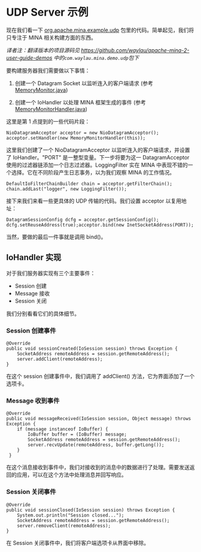 UDP Server 示例
====

现在我们看一下 [org.apache.mina.example.udp](http://mina.apache.org/mina-project/xref/org/apache/mina/example/udp/package-summary.html) 包里的代码。简单起见，我们将只专注于 MINA 相关构建方面的东西。

*译者注：翻译版本的项目源码见 <https://github.com/waylau/apache-mina-2-user-guide-demos> 中的`com.waylau.mina.demo.udp`包下*
        
要构建服务器我们需要做以下事情：

1. 创建一个 Datagram Socket 以监听连入的客户端请求 (参考 [MemoryMonitor.java](http://mina.apache.org/mina-project/xref/org/apache/mina/example/udp/MemoryMonitor.html))

2. 创建一个 IoHandler 以处理 MINA 框架生成的事件 (参考 [MemoryMonitorHandler.java](http://mina.apache.org/mina-project/xref/org/apache/mina/example/udp/MemoryMonitorHandler.html))
        
这里是第 1 点提到的一些代码片段：

	NioDatagramAcceptor acceptor = new NioDatagramAcceptor();
	acceptor.setHandler(new MemoryMonitorHandler(this));

这里我们创建了一个 NioDatagramAcceptor 以监听连入的客户端请求，并设置了 IoHandler。"PORT" 是一整型变量。下一步将要为这一 DatagramAcceptor 使用的过滤器链添加一个日志过滤器。LoggingFilter 实在 MINA 中表现不错的一个选择。它在不同阶段产生日志事务，以为我们观察 MINA 的工作情况。

   	DefaultIoFilterChainBuilder chain = acceptor.getFilterChain();
	chain.addLast("logger", new LoggingFilter());

接下来我们来看一些更具体的 UDP 传输的代码。我们设置 acceptor 以复用地址：

	DatagramSessionConfig dcfg = acceptor.getSessionConfig();
	dcfg.setReuseAddress(true);acceptor.bind(new InetSocketAddress(PORT));

  当然，要做的最后一件事就是调用 bind()。
        
## IoHandler 实现
        
对于我们服务器实现有三个主要事件：

* Session 创建
* Message 接收
* Session 关闭
        
我们分别看看它们的具体细节。
        
### Session 创建事件

	@Override
	public void sessionCreated(IoSession session) throws Exception {
	    SocketAddress remoteAddress = session.getRemoteAddress();
	    server.addClient(remoteAddress);
	}

在这个 session 创建事件中，我们调用了 addClient() 方法，它为界面添加了一个选项卡。
        
### Message 收到事件

	@Override
	public void messageReceived(IoSession session, Object message) throws Exception {
	    if (message instanceof IoBuffer) {
	        IoBuffer buffer = (IoBuffer) message;
	        SocketAddress remoteAddress = session.getRemoteAddress();
	        server.recvUpdate(remoteAddress, buffer.getLong());
	    }
	 }

在这个消息接收到事件中，我们对接收到的消息中的数据进行了处理。需要发送返回的应用，可以在这个方法中处理消息并回写响应。
        
### Session 关闭事件

	@Override
	public void sessionClosed(IoSession session) throws Exception {
	    System.out.println("Session closed...");
	    SocketAddress remoteAddress = session.getRemoteAddress();
	    server.removeClient(remoteAddress);
	}

在 Session 关闭事件中，我们将客户端选项卡从界面中移除。